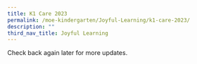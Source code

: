 ```yaml
---
title: K1 Care 2023
permalink: /moe-kindergarten/Joyful-Learning/k1-care-2023/
description: ""
third_nav_title: Joyful Learning
---
```

   Check back again later for more updates.